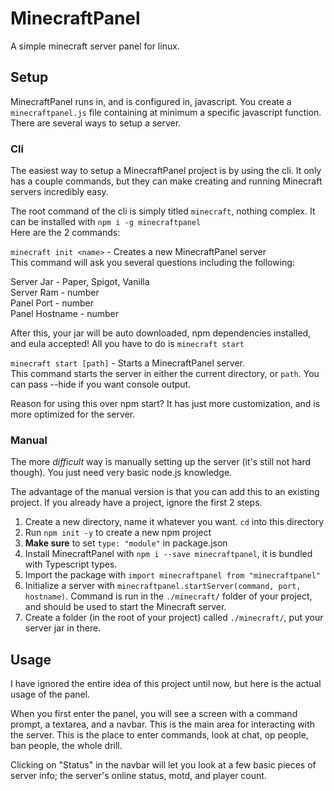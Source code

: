 # MinecraftPanel

A simple minecraft server panel for linux.

<!-- This program contains a server backend, and a client frontend. Made in a way for you to write your own frontend code.

You need your own Minecraft [jar](https://launcher.mojang.com/v1/objects/a16d67e5807f57fc4e550299cf20226194497dc2/server.jar) from any source (fabric, spigot, paper, etc).
> **Note:** the status and chat features only work under the standard Mojang based server or a fork of it.

The next step is to edit your command flags. In the config, you can set a command used to start. 

The current one *works*, but might not be for you.
> **Note:** the command always runs in the ./minecraft directory. You must create that folder then move the jar in there.

Once your command flags and the jar are specified, you are basically done. Just simply run `npm install && npm start`

The web server starts in [https://localhost:8082](https://localhost:8082) for you to use. A simple web panel will open up, or dip into `/api` for a more bare-bones rest api.
 -->
## Setup

MinecraftPanel runs in, and is configured in, javascript. You create a `minecraftpanel.js` file containing at minimum a specific javascript function. There are several ways to setup a server.

### Cli
The easiest way to setup a MinecraftPanel project is by using the cli. It only has a couple commands, but they can make creating and running Minecraft servers incredibly easy.

The root command of the cli is simply titled `minecraft`, nothing complex. It can be installed with `npm i -g minecraftpanel`<br>
Here are the 2 commands:

`minecraft init <name>` - Creates a new MinecraftPanel server<br>
This command will ask you several questions including the following:

Server Jar - Paper, Spigot, Vanilla<br>
Server Ram - number<br>
Panel Port - number<br>
Panel Hostname - number<br>

After this, your jar will be auto downloaded, npm dependencies installed, and eula accepted! All you have to do is `minecraft start`

`minecraft start [path]` - Starts a MinecraftPanel server.<br>
This command starts the server in either the current directory, or `path`. You can pass --hide if you want console output.

Reason for using this over npm start? It has just more customization, and is more optimized for the server.

### Manual
The more *difficult* way is manually setting up the server (it's still not hard though). You just need very basic node.js knowledge.

The advantage of the manual version is that you can add this to an existing project. If you already have a project, ignore the first 2 steps.

1. Create a new directory, name it whatever you want. `cd` into this directory
2. Run `npm init -y` to create a new npm project
3. **Make sure** to set `type: "module"` in package.json
4. Install MinecraftPanel with `npm i --save minecraftpanel`, it is bundled with Typescript types.
5. Import the package with `import minecraftpanel from "minecraftpanel"`
6. Initialize a server with `minecraftpanel.startServer(command, port, hostname)`. Command is run in the `./minecraft/` folder of your project, and should be used to start the Minecraft server.
7. Create a folder (in the root of your project) called `./minecraft/`, put your server jar in there.

## Usage
I have ignored the entire idea of this project until now, but here is the actual usage of the panel.

When you first enter the panel, you will see a screen with a command prompt, a textarea, and a navbar. This is the main area for interacting with the server. This is the place to enter commands, look at chat, op people, ban people, the whole drill.

Clicking on "Status" in the navbar will let you look at a few basic pieces of server info; the server's online status, motd, and player count.
